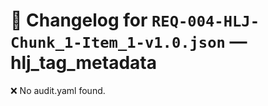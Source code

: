 # 📝 Changelog for `REQ-004-HLJ-Chunk_1-Item_1-v1.0.json` — **hlj_tag_metadata**

❌ No audit.yaml found.
